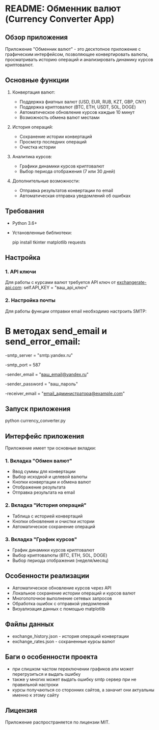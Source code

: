 # README: Обменник валют (Currency Converter App)

## Обзор приложения
Приложение "Обменник валют" - это десктопное приложение с графическим интерфейсом, позволяющее конвертировать валюты, просматривать историю операций и анализировать динамику курсов криптовалют.

## Основные функции
1. Конвертация валют:
   - Поддержка фиатных валют (USD, EUR, RUB, KZT, GBP, CNY)
   - Поддержка криптовалют (BTC, ETH, USDT, SOL, DOGE)
   - Автоматическое обновление курсов каждые 10 минут
   - Возможность обмена валют местами

2. История операций:
   - Сохранение истории конвертаций
   - Просмотр последних операций
   - Очистка истории

3. Аналитика курсов:
   - Графики динамики курсов криптовалют
   - Выбор периода отображения (7 или 30 дней)

4. Дополнительные возможности:
   - Отправка результатов конвертации по email
   - Автоматическая отправка уведомлений об ошибках

## Требования
- Python 3.6+
- Установленные библиотеки:
 
  pip install tkinter matplotlib requests
  
## Настройка
### 1. API ключи
Для работы с курсами валют требуется API ключ от [exchangerate-api.com](https://www.exchangerate-api.com/):
self.API_KEY = "ваш_api_ключ"
### 2. Настройка почты
Для работы функции отправки email необходимо настроить SMTP:
# В методах send_email и send_error_email:

-smtp_server = "smtp.yandex.ru"

-smtp_port = 587

-sender_email = "ваш_email@yandex.ru"

-sender_password = "ваш_пароль"

-receiver_email = "email_администратора@example.com"

## Запуск приложения
python currency_converter.py
## Интерфейс приложения
Приложение имеет три основные вкладки:

### 1. Вкладка "Обмен валют"
- Ввод суммы для конвертации
- Выбор исходной и целевой валюты
- Кнопки конвертации и обмена валют
- Отображение результата
- Отправка результата на email

### 2. Вкладка "История операций"
- Таблица с историей конвертаций
- Кнопки обновления и очистки истории
- Автоматическое сохранение операций

### 3. Вкладка "График курсов"
- График динамики курсов криптовалют
- Выбор криптовалюты (BTC, ETH, SOL, DOGE)
- Выбор периода отображения (неделя/месяц)

## Особенности реализации
- Автоматическое обновление курсов через API
- Локальное сохранение истории операций и курсов валют
- Многопоточное выполнение сетевых запросов
- Обработка ошибок с отправкой уведомлений
- Визуализация данных с помощью matplotlib

## Файлы данных
- exchange_history.json - история операций конвертации
- exchange_rates.json - сохраненные курсы валют
  
## Баги о особенности проекта
- при слишком частом переключении графиков апи может перегрузиться и выдать ошибку
- также у многих может выдать ошибку smtp сервер при не правильной настроки
- курсы получаються со сторонних сайтов, а заначит они актуальны именно к этому сайту

## Лицензия
Приложение распространяется по лицензии MIT.

